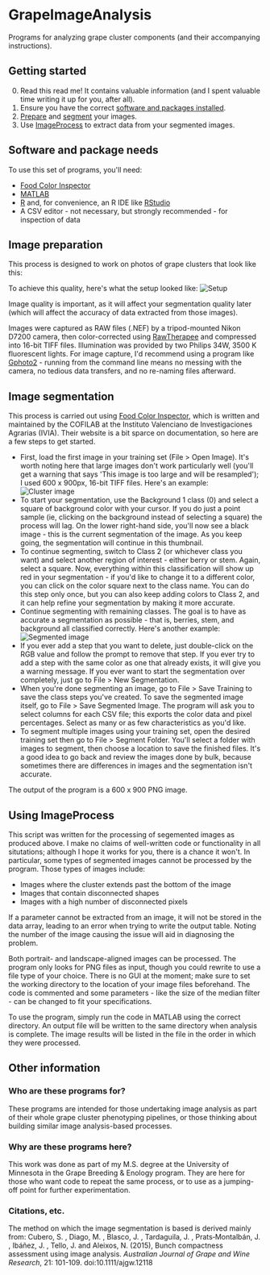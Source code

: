 # GrapeImageAnalysis
Programs for analyzing grape cluster components (and their accompanying instructions).

## Getting started
0. Read this read me!  It contains valuable information (and I spent valuable time writing it up for you, after all).
1. Ensure you have the correct [software and packages installed](https://github.umn.edu/under188/GrapeImageAnalysis/blob/master/README.md#software-and-package-needs).
2. [Prepare](https://github.umn.edu/under188/GrapeImageAnalysis/blob/master/README.md#image-preparation) and [segment](https://github.umn.edu/under188/GrapeImageAnalysis/blob/master/README.md#image-segmentation) your images.
3. Use [ImageProcess](https://github.umn.edu/under188/GrapeImageAnalysis/blob/master/README.md#using-imageprocess) to extract data from your segmented images.

## Software and package needs
To use this set of programs, you'll need:
   * [Food Color Inspector](http://www.cofilab.com/portfolio/food-color-inspector/)
   * [MATLAB](https://www.mathworks.com/products/matlab.html)
   * [R](https://www.r-project.org/) and, for convenience, an R IDE like [RStudio](https://www.rstudio.com/products/rstudio/)
   * A CSV editor - not necessary, but strongly recommended - for inspection of data
   
## Image preparation
This process is designed to work on photos of grape clusters that look like this:

To achieve this quality, here's what the setup looked like:
![Setup](https://github.umn.edu/under188/GrapeImageAnalysis/blob/master/ImageCaptureSetup.tif?raw=true)

Image quality is important, as it will affect your segmentation quality later (which will affect the accuracy of data extracted from those images).

Images were captured as RAW files (.NEF) by a tripod-mounted Nikon D7200 camera, then color-corrected using [RawTherapee](https://rawtherapee.com/) and compressed into 16-bit TIFF files.  Illumination was provided by two Philips 34W, 3500 K fluorescent lights.  For image capture, I'd recommend using a program like [Gphoto2](http://gphoto.org/) - running from the command line means no messing with the camera, no tedious data transfers, and no re-naming files afterward. 

## Image segmentation
This process is carried out using [Food Color Inspector](http://www.cofilab.com/portfolio/food-color-inspector/), which is written and maintained by the COFILAB at the Instituto Valenciano de Investigaciones Agrarias (IVIA).  Their website is a bit sparce on documentation, so here are a few steps to get started.

   *  First, load the first image in your training set (File > Open Image).  It's worth noting here that large images don't work particularly well (you'll get a warning that says 'This image is too large and will be resampled'); I used 600 x 900px, 16-bit TIFF files.  Here's an example: ![Cluster image](https://github.umn.edu/under188/GrapeImageAnalysis/blob/master/GE1025_036_3_2.tif?raw=true)
   * To start your segmentation, use the Background 1 class (0) and select a square of background color with your cursor.  If you do just a point sample (ie, clicking on the background instead of selecting a square) the process will lag.  On the lower right-hand side, you'll now see a black image - this is the current segmentation of the image.  As you keep going, the segmentation will continue in this thumbnail.
   * To continue segmenting, switch to Class 2 (or whichever class you want) and select another region of interest - either berry or stem.  Again, select a square.  Now, everything within this classification will show up red in your segmentation - if you'd like to change it to a different color, you can click on the color square next to the class name.  You can do this step only once, but you can also keep adding colors to Class 2, and it can help refine your segmentation by making it more accurate.  
   * Continue segmenting with remaining classes.  The goal is to have as accurate a segmentation as possible - that is, berries, stem, and background all classified correctly.  Here's another example: ![Segmented image](https://github.umn.edu/under188/GrapeImageAnalysis/blob/master/GE1025_036_3_2_segmented.png)
   * If you ever add a step that you want to delete, just double-click on the RGB value and follow the prompt to remove that step.  If you ever try to add a step with the same color as one that already exists, it will give you a warning message.  If you ever want to start the segmentation over completely, just go to File > New Segmentation.
   * When you're done segmenting an image, go to File > Save Training to save the class steps you've created.  To save the segmented image itself, go to File > Save Segmented Image.  The program will ask you to select columns for each CSV file; this exports the color data and pixel percentages.  Select as many or as few characteristics as you'd like.  
   * To segment multiple images using your training set, open the desired training set then go to File > Segment Folder.  You'll select a folder with images to segment, then choose a location to save the finished files.  It's a good idea to go back and review the images done by bulk, because sometimes there are differences in images and the segmentation isn't accurate.  
   
The output of the program is a 600 x 900 PNG image.

## Using ImageProcess
This script was written for the processing of segemented images as produced above.  I make no claims of well-written code or functionality in all situtations; although I hope it works for you, there is a chance it won't.  In particular, some types of segmented images cannot be processed by the program.  Those types of images include:
  * Images where the cluster extends past the bottom of the image
  * Images that contain disconnected shapes
  * Images with a high number of disconnected pixels
  
If a parameter cannot be extracted from an image, it will not be stored in the data array, leading to an error when trying to write the output table.  Noting the number of the image causing the issue will aid in diagnosing the problem.  

Both portrait- and landscape-aligned images can be processed.  The program only looks for PNG files as input, though you could rewrite to use a file type of your choice.  There is no GUI at the moment; make sure to set the working directory to the location of your image files beforehand.  The code is commented and some parameters - like the size of the median filter - can be changed to fit your specifications.

To use the program, simply run the code in MATLAB using the correct directory.  An output file will be written to the same directory when analysis is complete.  The image results will be listed in the file in the order in which they were processed.  

## Other information
### Who are these programs for?
These programs are intended for those undertaking image analysis as part of their whole grape cluster phenotyping pipelines, or those thinking about building similar image analysis-based processes.  

### Why are these programs here?
This work was done as part of my M.S. degree at the University of Minnesota in the Grape Breeding & Enology program.  They are here for those who want code to repeat the same process, or to use as a jumping-off point for further experimentation.  

### Citations, etc.
The method on which the image segmentation is based is derived mainly from:
Cubero, S. , Diago, M. , Blasco, J. , Tardaguila, J. , Prats‐Montalbán, J. , Ibáñez, J. , Tello, J. and Aleixos, N. (2015), Bunch compactness assessment using image analysis. *Australian Journal of Grape and Wine Research*, 21: 101-109. doi:10.1111/ajgw.12118

